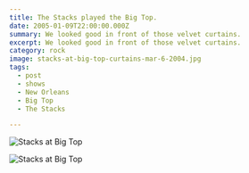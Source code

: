 ```yaml
---
title: The Stacks played the Big Top.
date: 2005-01-09T22:00:00.000Z
summary: We looked good in front of those velvet curtains.
excerpt: We looked good in front of those velvet curtains.
category: rock
image: stacks-at-big-top-curtains-mar-6-2004.jpg
tags:
  - post
  - shows
  - New Orleans
  - Big Top
  - The Stacks

---
```


![Stacks at Big Top](/static/images/stacks-at-big-top-curtains-mar-6-2004.jpg "Stacks at Big Top")

![Stacks at Big Top](/static/images/stacks-at-big-top-blurry-mar-6-2004.jpg "Stacks at Big Top")